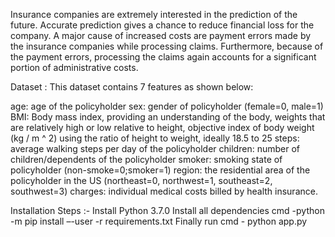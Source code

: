Insurance companies are extremely interested in the prediction of the future. Accurate prediction gives a chance to reduce financial loss for the company. A major cause of increased costs are payment errors made by the insurance companies while processing claims. Furthermore, because of the payment errors, processing the claims again accounts for a significant portion of administrative costs.

Dataset :
This dataset contains 7 features as shown below:

age: age of the policyholder
sex: gender of policyholder (female=0, male=1)
BMI: Body mass index, providing an understanding of the body, weights that are relatively high or low relative to height, objective index of body weight (kg / m ^ 2) using the ratio of height to weight, ideally 18.5 to 25
steps: average walking steps per day of the policyholder
children: number of children/dependents of the policyholder
smoker: smoking state of policyholder (non-smoke=0;smoker=1)
region: the residential area of the policyholder in the US (northeast=0, northwest=1, southeast=2, southwest=3)
charges: individual medical costs billed by health insurance.

Installation Steps :-
Install Python 3.7.0
Install all dependencies cmd -python -m pip install –-user -r requirements.txt
Finally run cmd - python app.py
